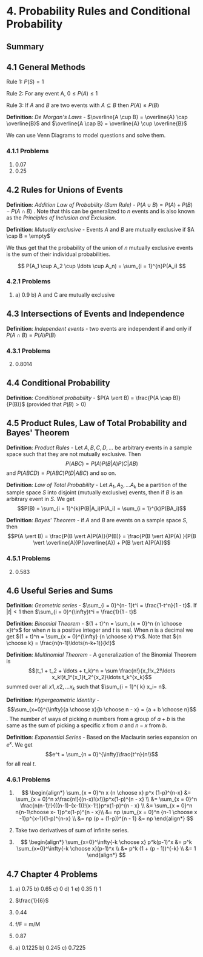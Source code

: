 # 4. Probability Rules and Conditional Probability

## Summary




## 4.1 General Methods

Rule 1: $P(S) = 1$

Rule 2: For any event A, $0 \leq P(A) \leq 1$

Rule 3: If $A$ and $B$ are two events with $A \subseteq B$ then $P(A) \leq P(B)$

**Definition**: *De Morgan's Laws* - $\overline{A \cup B} = \overline{A} \cap \overline{B}$ and $\overline{A \cap B} = \overline{A} \cup \overline{B}$

We can use Venn Diagrams to model questions and solve them.

### 4.1.1 Problems

1. $0.07$
2. $0.25$

## 4.2 Rules for Unions of Events

**Definition**: *Addition Law of Probability (Sum Rule)* - $P(A \cup B) = P(A) + P(B) - P(A \cap B)$ . Note that this can be generalized to $n$ events and is also known as the *Principles of Inclusion and Exclusion*. 

**Definition**: *Mutually exclusive* - Events $A$ and $B$ are mutually exclusive if $A \cap B = \empty$ 

We thus get that the probability of the union of $n$ mutually exclusive events is the sum of their individual probabilities. 

$$ P(A_1 \cup A_2 \cup \ldots \cup A_n) = \sum_{i = 1}^{n}P(A_i) $$

### 4.2.1 Problems

1. a) 0.9 b) A and C are mutually exclusive

## 4.3 Intersections of Events and Independence

**Definition**: *Independent events* - two events are independent if and only if $P(A \cap B) = P(A)P(B)$

### 4.3.1 Problems

2. $0.8014$

## 4.4 Conditional Probability

**Definition**: *Conditional probability* - $P(A \vert B) = \frac{P(A \cap B)}{P(B)}$ (provided that $P(B) > 0$)

## 4.5 Product Rules, Law of Total Probability and Bayes' Theorem

**Definition**: *Product Rules* - Let $A, B, C, D, \ldots$ be arbitrary events in a sample space such that they are not mutually exclusive. Then $$P(ABC) = P(A)P(B \vert A) P(C \vert AB)$$ and $P(ABCD) = P(ABC)P(D|ABC)$ and so on.

**Definition**: *Law of Total Probability* - Let $A_1, A_2, \ldots A_k$ be a partition of the sample space $S$ into disjoint (mutually exclusive) events, then if $B$ is an arbitrary event in $S$. We get $$P(B) = \sum_{i = 1}^{k}P(B|A_i)P(A_i) = \sum_{i = 1}^{k}P(BA_i)$$ 

**Definition**: *Bayes' Theorem* - if $A$ and $B$ are events on a sample space $S$, then $$P(A \vert B) = \frac{P(B \vert A)P(A)}{P(B)} = \frac{P(B \vert A)P(A) }{P(B \vert \overline{A})P(\overline{A}) + P(B \vert A)P(A)}$$ 

### 4.5.1 Problems

2. $0.583$

## 4.6 Useful Series and Sums

**Definition**: *Geometric series* - $\sum_{i = 0}^{n- 1}t^i = \frac{1-t^n}{1 - t}$. If $|t| < 1$ then $\sum_{i = 0}^{\infty}t^i = \frac{1}{1 - t}$

**Definition**: *Binomial Theorem* - $(1 + t)^n = \sum_{x = 0}^n {n \choose x}t^x$ for when $n$ is a positive integer and $t$ is real. When $n$ is a decimal we get $(1 + t)^n = \sum_{x = 0}^{\infty} {n \choose x} t^x$. Note that ${n \choose k} = \frac{n(n-1)\ldots(n-k+1)}{k!}$ 

**Definition**: *Multinomial Theorem* - A generalization of the Binomial Theorem is $$(t_1 + t_2 + \ldots + t_k)^n = \sum \frac{n!}{x_1!x_2!\ldots x_k!}t_1^{x_1}t_2^{x_2}\ldots t_k^{x_k}$$ summed over all $x1, x2, \ldots x_k$ such that $\sum_{i = 1}^{ k}  x_i= n$. 

**Definition**: *Hypergeometric Identity* - $$\sum_{x=0}^{\infty}{a \choose x}{b \choose n - x} = {a + b \choose n}$$. The number of ways of picking $n$ numbers from a group of $a + b$ is the same as the sum of picking a specific $x$ from $a$ and $n - x$ from $b$. 

**Definition**: *Exponential Series* - Based on the Maclaurin series expansion on $e^x$. We get $$e^t = \sum_{n = 0}^{\infty}\frac{t^n}{n!}$$ for all real $t$.

### 4.6.1 Problems

1. $$
   \begin{align*}
   	\sum_{x = 0}^n x {n \choose x} p^x (1-p)^{n-x} &= \sum_{x = 0}^n x\frac{n!}{(n-x)!(x!)}p^x(1-p)^{n - x} \\
   	&= \sum_{x = 0}^n \frac{n(n-1)!}{((n-1)-(x-1))!(x-1!)}p^x(1-p)^{n - x} \\
   	&= \sum_{x = 0}^n n{n-1\choose x- 1}p^x(1-p)^{n - x}\\
   	&= np \sum_{x = 0}^n {n-1 \choose x -1}p^{x-1}(1-p)^{n-x} \\
   	&= np (p + (1-p))^{n - 1}
   	&= np
   \end{align*}
   $$



2. Take two derivatives of sum of infinite series.

3. $$
   \begin{align*}
   \sum_{x=0}^\infty{-k \choose x} p^k(p-1)^x &= p^k \sum_{x=0}^\infty{-k \choose x}(p-1)^x \\
   &= p^k (1 + (p - 1))^{-k} \\
   &= 1
   \end{align*}
   $$


## 4.7 Chapter 4 Problems

1. a) 0.75  b) 0.65 c) 0 d) 1 e) 0.35 f) 1

3. $\frac{1}{6}$

5. 0.44

7. f/F = m/M

9. 0.87

14. a) 0.1225 b) 0.245 c) 0.7225